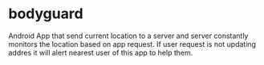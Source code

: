 bodyguard
=========

Android App that send current location to a server and server constantly monitors the location based on app request. If user request is not updating addres it will alert nearest user of this app to help them.
